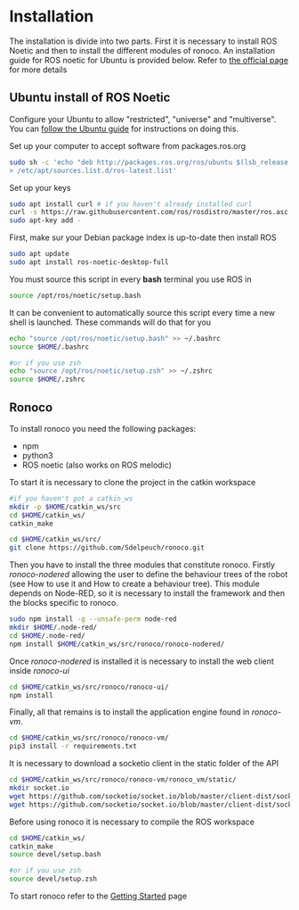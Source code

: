 # Installation
The installation is divide into two parts. First it is necessary to install ROS Noetic and then to install the different modules of ronoco. An installation guide for ROS noetic for Ubuntu is provided below. Refer to [the official page](http://wiki.ros.org/noetic/Installation) for more details

## Ubuntu install of ROS Noetic

Configure your Ubuntu to allow "restricted", "universe" and "multiverse". You can
[follow the Ubuntu guide](https://help.ubuntu.com/community/Repositories/Ubuntu) for instructions on doing this.

Set up your computer to accept software from packages.ros.org

```bash
sudo sh -c 'echo "deb http://packages.ros.org/ros/ubuntu $(lsb_release -sc) main" \
> /etc/apt/sources.list.d/ros-latest.list'
```

Set up your keys

```bash
sudo apt install curl # if you haven't already installed curl
curl -s https://raw.githubusercontent.com/ros/rosdistro/master/ros.asc | \ 
sudo apt-key add -
```

First, make sur your Debian package index is up-to-date then install ROS

```bash
sudo apt update
sudo apt install ros-noetic-desktop-full
```

You must source this script in every **bash** terminal you use ROS in

```bash
source /opt/ros/noetic/setup.bash
````

It can be convenient to automatically source this script every time a new shell is launched. These commands will do that
for you
```bash
echo "source /opt/ros/noetic/setup.bash" >> ~/.bashrc
source $HOME/.bashrc

#or if you use zsh
echo "source /opt/ros/noetic/setup.zsh" >> ~/.zshrc
source $HOME/.zshrc
```



## Ronoco

To install ronoco you need the following packages:

- npm
- python3
- ROS noetic (also works on ROS melodic)

To start it is necessary to clone the project in the catkin workspace
```bash
#if you haven't got a catkin_ws
mkdir -p $HOME/catkin_ws/src
cd $HOME/catkin_ws/
catkin_make

cd $HOME/catkin_ws/src/
git clone https://github.com/Sdelpeuch/ronoco.git
```

Then you have to install the three modules that constitute ronoco. Firstly *ronoco-nodered* allowing the user to define the behaviour trees of the robot (see How to use it and How to create a behaviour tree). This module depends on Node-RED, so it is necessary to install the framework and then the blocks specific to ronoco.

```bash
sudo npm install -g --unsafe-perm node-red
mkdir $HOME/.node-red/
cd $HOME/.node-red/
npm install $HOME/catkin_ws/src/ronoco/ronoco-nodered/
```

Once *ronoco-nodered* is installed it is necessary to install the web client inside *ronoco-ui*

```bash
cd $HOME/catkin_ws/src/ronoco/ronoco-ui/
npm install
```

Finally, all that remains is to install the application engine found in *ronoco-vm*.

```bash
cd $HOME/catkin_ws/src/ronoco/ronoco-vm/
pip3 install -r requirements.txt
```

It is necessary to download a socketio client in the static folder of the API

```bash
cd $HOME/catkin_ws/src/ronoco/ronoco-vm/ronoco_vm/static/
mkdir socket.io
wget https://github.com/socketio/socket.io/blob/master/client-dist/socket.io.js
wget https://github.com/socketio/socket.io/blob/master/client-dist/socket.io.js.map
```

Before using ronoco it is necessary to compile the ROS workspace

```bash
cd $HOME/catkin_ws/
catkin_make
source devel/setup.bash

#or if you use zsh
source devel/setup.zsh
```

To start ronoco refer to the [Getting Started](quick-start.md) page